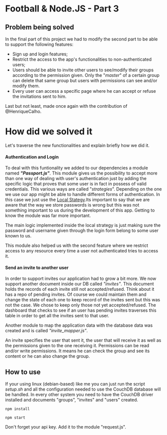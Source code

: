 # Football & Node.JS - Part 3

## Problem being solved

In the final part of this project we had to modify the second part to be able to support the following features:

* Sign up and login features;
* Restrict the access to the app's functionalities to non-authenticated users;
* Users should be able to invite other users to see/modify their groups according to the permission given. Only the "_master_" of a certain group can delete that same group but users with permissions can see and/or modify them.
* Every user can access a specific page where he can accept or refuse the invitations sent to him.

Last but not least, made once again with the contribution of @HenriqueCalho.

# How did we solved it

Let's traverse the new functionalities and explain briefly how we did it.

#### Authentication and Login

To deal with this funtionality we added to our dependencies a module named _**"Passport.js"**_. This module gives us the possibility to accept more than one way of dealing with user's authentication just by adding the specific logic that proves that some user is in fact in possess of valid credentials. This various ways are called "_strategies_". Depending on the one we use our app might be able to handle different forms of authentication. In this case we just use the [Local Stategy](https://github.com/jaredhanson/passport-local#passport-local).Its important to say that we are aware that the way we store passwords is wrong but this was not something important to us during the development of this app. Getting to know the module was far more important.

The main logic implemented inside the local strategy is just making sure the password and username given through the login form belong to some user known to us.

This module also helped us with the second feature where we restrict access to any resource every time a user not authenticated tries to access it.

#### Send an invite to another user

In order to support invites our application had to grow a bit more. We now support another document inside our DB called _"invites"_. This document holds the records of each invite still not accepted/refused. Think about it has a repo of pending invites. Of course we could maintain them and change the state of each one to keep record of the invites sent but this was not the case. We chose to keep only those not yet accepted/refused. The dashboard that checks to see if an user has pending invites traverses this table in order to get all the invites sent to that user. 

Another module to map the application data with the database data was created and is called _"invite_mapper.js"_. 

An invite specifies the user that sent it, the user that will receive it as well as the permissions given to the one receiving it. Permissions can be read and/or write permissions. It means he can check the group and see its content or he can also change the group. 


## How to use

If your using linux (debian-based) like me you can just run the script _setup.sh_ and all the configuration needed to use the CouchDB database will be handled. In every other system you need to have the CouchDB driver installed and documents "groups", "invites" and "users" created.

`npm install`

`npm start`

Don't forget your api key. Add it to the module "request.js".